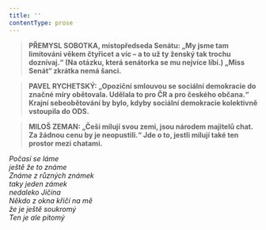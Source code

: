 ```yaml
---
title: ''
contentType: prose
---
```


<section>

> ****PŘEMYSL SOBOTKA, místopředseda Senátu**: „My jsme tam limitováni věkem čtyřicet a víc – a to už ty ženský tak trochu doznívaj.“ (Na otázku, která senátorka se mu nejvíce líbí.) **„Miss Senát“ zkrátka nemá šanci.****

> ****PAVEL RYCHETSKÝ**: „Opoziční smlouvou se sociální demokracie do značné míry obětovala. Udělala to pro ČR a pro českého občana.“ **Krajní sebeobětování by bylo, kdyby sociální demokracie kolektivně vstoupila do ODS.****

> ****MILOŠ ZEMAN**: „Češi milují svou zemi, jsou národem majitelů chat. Za žádnou cenu by je neopustili.“ **Jde o to, jestli milují také ten prostor mezi chatami.****

_Počasí se láme  
ještě že to známe  
Známe z různých známek  
taky jeden zámek  
nedaleko Jičína  
Někdo z okna křičí na mě  
že je ještě soukromý  
Ten je ale pitomý_

</section>
